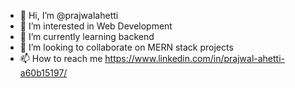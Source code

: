 - 👋 Hi, I’m @prajwalahetti
- 👀 I’m interested in Web Development
- 🌱 I’m currently learning backend
- 💞️ I’m looking to collaborate on MERN stack projects
- 📫 How to reach me https://www.linkedin.com/in/prajwal-ahetti-a60b15197/

<!---
prajwalahetti/prajwalahetti is a ✨ special ✨ repository because its `README.md` (this file) appears on your GitHub profile.
You can click the Preview link to take a look at your changes.
--->

